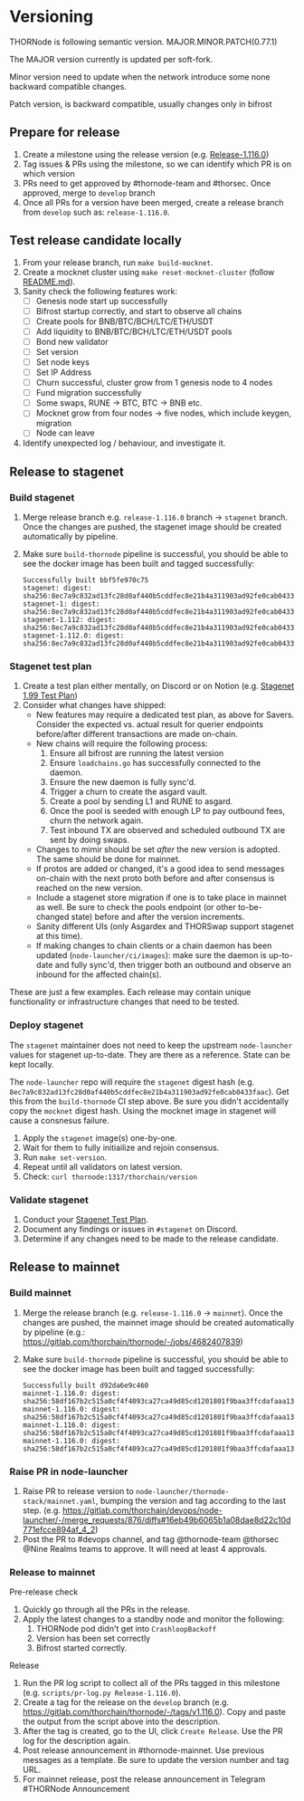 <!-- markdownlint-disable MD024 -->

# Versioning

THORNode is following semantic version. MAJOR.MINOR.PATCH(0.77.1)

The MAJOR version currently is updated per soft-fork.

Minor version need to update when the network introduce some none backward compatible changes.

Patch version, is backward compatible, usually changes only in bifrost

## Prepare for release

1. Create a milestone using the release version (e.g. [Release-1.116.0](https://gitlab.com/thorchain/thornode/-/milestones/109))
2. Tag issues & PRs using the milestone, so we can identify which PR is on which version
3. PRs need to get approved by #thornode-team and #thorsec. Once approved, merge to `develop` branch
4. Once all PRs for a version have been merged, create a release branch from `develop` such as: `release-1.116.0`.

## Test release candidate locally

1. From your release branch, run `make build-mocknet`.
1. Create a mocknet cluster using `make reset-mocknet-cluster` (follow [README.md](../README.md)).
1. Sanity check the following features work:
   - [ ] Genesis node start up successfully
   - [ ] Bifrost startup correctly, and start to observe all chains
   - [ ] Create pools for BNB/BTC/BCH/LTC/ETH/USDT
   - [ ] Add liquidity to BNB/BTC/BCH/LTC/ETH/USDT pools
   - [ ] Bond new validator
   - [ ] Set version
   - [ ] Set node keys
   - [ ] Set IP Address
   - [ ] Churn successful, cluster grow from 1 genesis node to 4 nodes
   - [ ] Fund migration successfully
   - [ ] Some swaps, RUNE -> BTC, BTC -> BNB etc.
   - [ ] Mocknet grow from four nodes -> five nodes, which include keygen, migration
   - [ ] Node can leave
1. Identify unexpected log / behaviour, and investigate it.

## Release to stagenet

### Build stagenet

1. Merge release branch e.g. `release-1.116.0` branch -> `stagenet` branch. Once the changes are pushed, the stagenet image should be created automatically by pipeline.
1. Make sure `build-thornode` pipeline is successful, you should be able to see the docker image has been built and tagged successfully:

   ```logs
   Successfully built bbf5fe970c75
   stagenet: digest: sha256:8ec7a9c832ad13fc28d0af440b5cddfec8e21b4a311903ad92fe0cab0433faac
   stagenet-1: digest: sha256:8ec7a9c832ad13fc28d0af440b5cddfec8e21b4a311903ad92fe0cab0433faac
   stagenet-1.112: digest: sha256:8ec7a9c832ad13fc28d0af440b5cddfec8e21b4a311903ad92fe0cab0433faac
   stagenet-1.112.0: digest: sha256:8ec7a9c832ad13fc28d0af440b5cddfec8e21b4a311903ad92fe0cab0433faac
   ```

### Stagenet test plan

1. Create a test plan either mentally, on Discord or on Notion (e.g. [Stagenet 1.99 Test Plan](https://lively-router-cb2.notion.site/Stagenet-1-99-Testing-b5f40b8eac684612bd7fdad78d8e4ae9?pvs=4))
1. Consider what changes have shipped:
   - New features may require a dedicated test plan, as above for Savers. Consider the expected vs. actual result for querier endpoints before/after different transactions are made on-chain.
   - New chains will require the following process:
     1. Ensure all bifrost are running the latest version
     1. Ensure `loadchains.go` has successfully connected to the daemon.
     1. Ensure the new daemon is fully sync'd.
     1. Trigger a churn to create the asgard vault.
     1. Create a pool by sending L1 and RUNE to asgard.
     1. Once the pool is seeded with enough LP to pay outbound fees, churn the network again.
     1. Test inbound TX are observed and scheduled outbound TX are sent by doing swaps.
   - Changes to mimir should be set _after_ the new version is adopted. The same should be done for mainnet.
   - If protos are added or changed, it's a good idea to send messages on-chain with the next proto both before and after consensus is reached on the new version.
   - Include a stagenet store migration if one is to take place in mainnet as well. Be sure to check the pools endpoint (or other to-be-changed state) before and after the version increments.
   - Sanity different UIs (only Asgardex and THORSwap support stagenet at this time).
   - If making changes to chain clients or a chain daemon has been updated (`node-launcher/ci/images`): make sure the daemon is up-to-date and fully sync'd, then trigger both an outbound and observe an inbound for the affected chain(s).

These are just a few examples. Each release may contain unique functionality or infrastructure changes that need to be tested.

### Deploy stagenet

The `stagenet` maintainer does not need to keep the upstream `node-launcher` values for stagenet up-to-date. They are there as a reference. State can be kept locally.

The `node-launcher` repo will require the `stagenet` digest hash (e.g. `8ec7a9c832ad13fc28d0af440b5cddfec8e21b4a311903ad92fe0cab0433faac`). Get this from the `build-thornode` CI step above. Be sure you didn't accidentally copy the `mocknet` digest hash. Using the mocknet image in stagenet will cause a consnesus failure.

1. Apply the `stagenet` image(s) one-by-one.
1. Wait for them to fully initiailize and rejoin consensus.
1. Run `make set-version`.
1. Repeat until all validators on latest version.
1. Check: `curl thornode:1317/thorchain/version`

### Validate stagenet

1. Conduct your [Stagenet Test Plan](#stagenet-test-plan).
1. Document any findings or issues in `#stagenet` on Discord.
1. Determine if any changes need to be made to the release candidate.

## Release to mainnet

### Build mainnet

1. Merge the release branch (e.g. `release-1.116.0` -> `mainnet`). Once the changes are pushed, the mainnet image should be created automatically by pipeline (e.g.: https://gitlab.com/thorchain/thornode/-/jobs/4682407839)
1. Make sure `build-thornode` pipeline is successful, you should be able to see the docker image has been built and tagged successfully:

   ```logs
   Successfully built d92da6e9c460
   mainnet-1.116.0: digest: sha256:58df167b2c515a0cf4f4093ca27ca49d85cd1201801f9baa3ffcdafaaa138bcb
   mainnet-1.116.0: digest: sha256:58df167b2c515a0cf4f4093ca27ca49d85cd1201801f9baa3ffcdafaaa138bcb
   mainnet-1.116.0: digest: sha256:58df167b2c515a0cf4f4093ca27ca49d85cd1201801f9baa3ffcdafaaa138bcb
   mainnet-1.116.0: digest: sha256:58df167b2c515a0cf4f4093ca27ca49d85cd1201801f9baa3ffcdafaaa138bcb
   ```

### Raise PR in node-launcher

1. Raise PR to release version to `node-launcher/thornode-stack/mainnet.yaml`, bumping the version and tag according to the last step. (e.g. https://gitlab.com/thorchain/devops/node-launcher/-/merge_requests/876/diffs#16eb49b6065b1a08dae8d22c10d771efcce894af_4_2)
2. Post the PR to #devops channel, and tag @thornode-team @thorsec @Nine Realms teams to approve. It will need at least 4 approvals.

### Release to mainnet

Pre-release check

1. Quickly go through all the PRs in the release.
1. Apply the latest changes to a standby node and monitor the following:
   1. THORNode pod didn't get into `CrashloopBackoff`
   2. Version has been set correctly
   3. Bifrost started correctly.

Release

1. Run the PR log script to collect all of the PRs tagged in this milestone (e.g. `scripts/pr-log.py Release-1.116.0`).
1. Create a tag for the release on the `develop` branch (e.g. https://gitlab.com/thorchain/thornode/-/tags/v1.116.0). Copy and paste the output from the script above into the description.
1. After the tag is created, go to the UI, click `Create Release`. Use the PR log for the description again.
1. Post release announcement in #thornode-mainnet. Use previous messages as a template. Be sure to update the version number and tag URL.
1. For mainnet release, post the release announcement in Telegram #THORNode Announcement
